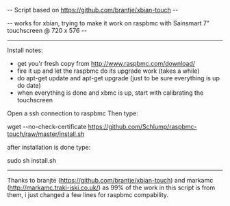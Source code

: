 --  Script based on https://github.com/brantje/xbian-touch -- 


-- works for xbian, trying to make it work on raspbmc with Sainsmart 7" touchscreen @ 720 x 576 --

---------------------------------------------------------------------------------------------------
Install notes:

- get you'r fresh copy from http://www.raspbmc.com/download/
- fire it up and let the raspbmc do its upgrade work (takes a while)
- do apt-get update and apt-get upgrade (just to be sure everything is up do date)
- when everything is done and xbmc is up, start with calibrating the touchscreen


Open a ssh connection to raspbmc
Then type:

wget --no-check-certificate https://github.com/Schlump/raspbmc-touch/raw/master/install.sh

after installation is done type:

sudo sh install.sh 


---------------------------------------------------------------------------------------------------

Thanks to branjte (https://github.com/brantje/xbian-touch) and  markamc (http://markamc.traki-iski.co.uk/)
as 99% of the work in this script is from them, i just changed a few lines for raspbmc compability.
